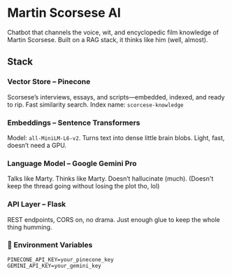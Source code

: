 # Martin Scorsese AI 

Chatbot that channels the voice, wit, and encyclopedic film knowledge of Martin Scorsese. Built on a RAG stack, it thinks like him (well, almost).

## Stack

### Vector Store – Pinecone  
Scorsese’s interviews, essays, and scripts—embedded, indexed, and ready to rip. Fast similarity search.
Index name: ‎`scorcese-knowledge`


### Embeddings – Sentence Transformers  
Model: ‎`all-MiniLM-L6-v2`.
Turns text into dense little brain blobs. Light, fast, doesn’t need a GPU.


### Language Model – Google Gemini Pro  
Talks like Marty. Thinks like Marty. Doesn’t hallucinate (much).
(Doesn't keep the thread going without losing the plot tho, lol)


### API Layer – Flask  
REST endpoints, CORS on, no drama.
Just enough glue to keep the whole thing humming.


### 🔐 Environment Variables  

```env
PINECONE_API_KEY=your_pinecone_key
GEMINI_API_KEY=your_gemini_key
